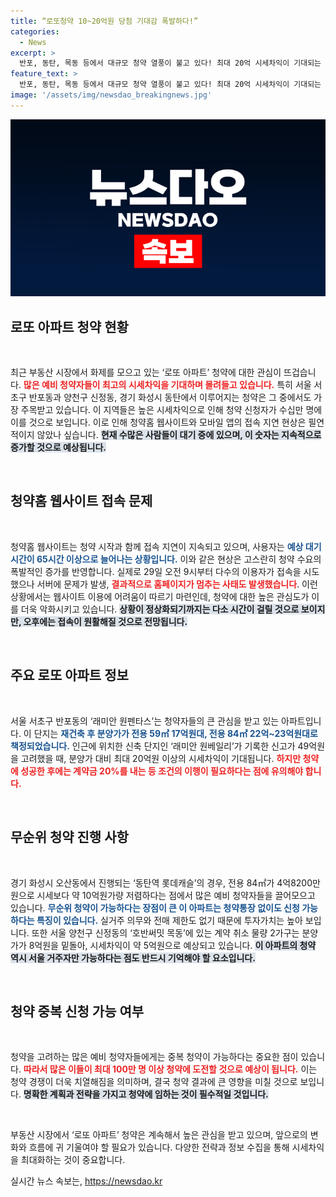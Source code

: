 ```yaml
---
title: “로또청약 10~20억원 당첨 기대감 폭발하다!”
categories:
  - News
excerpt: >
  반포, 동탄, 목동 등에서 대규모 청약 열풍이 불고 있다! 최대 20억 시세차익이 기대되는 ‘로또 아파트’에 수십만명이 몰려 청약홈 접속이 지연되고 있다. 오늘의 기회를 놓치지 마세요!
feature_text: >
  반포, 동탄, 목동 등에서 대규모 청약 열풍이 불고 있다! 최대 20억 시세차익이 기대되는 ‘로또 아파트’에 수십만명이 몰려 청약홈 접속이 지연되고 있다. 오늘의 기회를 놓치지 마세요!
image: '/assets/img/newsdao_breakingnews.jpg'
---
```


<p><img src="/assets/img/newsdao_breakingnews.jpg" alt="bookingtag 속보" /></p>

<h2 data-ke-size="size26">로또 아파트 청약 현황</h2>

<p data-ke-size="size16">&nbsp;</p> 

<p>최근 부동산 시장에서 화제를 모으고 있는 ‘로또 아파트’ 청약에 대한 관심이 뜨겁습니다. <b><span style="color: #ee2323;">많은 예비 청약자들이 최고의 시세차익을 기대하며 몰려들고 있습니다.</span></b> 특히 서울 서초구 반포동과 양천구 신정동, 경기 화성시 동탄에서 이루어지는 청약은 그 중에서도 가장 주목받고 있습니다. 이 지역들은 높은 시세차익으로 인해 청약 신청자가 수십만 명에 이를 것으로 보입니다. 이로 인해 청약홈 웹사이트와 모바일 앱의 접속 지연 현상은 필연적이지 않았나 싶습니다. <b><span style="background-color: #21538527;">현재 수많은 사람들이 대기 중에 있으며, 이 숫자는 지속적으로 증가할 것으로 예상됩니다.</span></b> </p>

<p data-ke-size="size16">&nbsp;</p> 

<h2 data-ke-size="size26">청약홈 웹사이트 접속 문제</h2>

<p data-ke-size="size16">&nbsp;</p> 

<p>청약홈 웹사이트는 청약 시작과 함께 접속 지연이 지속되고 있으며, 사용자는 <b><span style="color: #1a5490;">예상 대기 시간이 65시간 이상으로 늘어나는 상황입니다.</span></b> 이와 같은 현상은 고스란히 청약 수요의 폭발적인 증가를 반영합니다. 실제로 29일 오전 9시부터 다수의 이용자가 접속을 시도했으나 서버에 문제가 발생, <b><span style="color: #ee2323;">결과적으로 홈페이지가 멈추는 사태도 발생했습니다</span></b>. 이런 상황에서는 웹사이트 이용에 어려움이 따르기 마련인데, 청약에 대한 높은 관심도가 이를 더욱 악화시키고 있습니다. <b><span style="background-color: #21538527;">상황이 정상화되기까지는 다소 시간이 걸릴 것으로 보이지만, 오후에는 접속이 원활해질 것으로 전망됩니다.</span></b></p>

<p data-ke-size="size16">&nbsp;</p> 

<h2 data-ke-size="size26">주요 로또 아파트 정보</h2>

<p data-ke-size="size16">&nbsp;</p> 

<p>서울 서초구 반포동의 ‘래미안 원펜타스’는 청약자들의 큰 관심을 받고 있는 아파트입니다. 이 단지는 <b><span style="color: #1a5490;">재건축 후 분양가가 전용 59㎡ 17억원대, 전용 84㎡ 22억~23억원대로 책정되었습니다.</span></b> 인근에 위치한 신축 단지인 ‘래미안 원베일리’가 기록한 신고가 49억원을 고려했을 때, 분양가 대비 최대 20억원 이상의 시세차익이 기대됩니다. <b><span style="color: #ee2323;">하지만 청약에 성공한 후에는 계약금 20%를 내는 등 조건의 이행이 필요하다는 점에 유의해야 합니다.</span></b> </p>

<p data-ke-size="size16">&nbsp;</p> 

<h2 data-ke-size="size26">무순위 청약 진행 사항</h2>

<p data-ke-size="size16">&nbsp;</p> 

<p>경기 화성시 오산동에서 진행되는 ‘동탄역 롯데캐슬’의 경우, 전용 84㎡가 4억8200만원으로 시세보다 약 10억원가량 저렴하다는 점에서 많은 예비 청약자들을 끌어모으고 있습니다. <b><span style="color: #1a5490;">무순위 청약이 가능하다는 장점이 큰 이 아파트는 청약통장 없이도 신청 가능하다는 특징이 있습니다.</span></b> 실거주 의무와 전매 제한도 없기 때문에 투자가치는 높아 보입니다. 또한 서울 양천구 신정동의 ‘호반써밋 목동’에 있는 계약 취소 물량 2가구는 분양가가 8억원을 밑돌아, 시세차익이 약 5억원으로 예상되고 있습니다. <b><span style="background-color: #21538527;">이 아파트의 청약 역시 서울 거주자만 가능하다는 점도 반드시 기억해야 할 요소입니다.</span></b></p>

<p data-ke-size="size16">&nbsp;</p> 

<h2 data-ke-size="size26">청약 중복 신청 가능 여부</h2>

<p data-ke-size="size16">&nbsp;</p> 

<p>청약을 고려하는 많은 예비 청약자들에게는 중복 청약이 가능하다는 중요한 점이 있습니다. <b><span style="color: #ee2323;">따라서 많은 이들이 최대 100만 명 이상 청약에 도전할 것으로 예상이 됩니다.</span></b> 이는 청약 경쟁이 더욱 치열해짐을 의미하며, 결국 청약 결과에 큰 영향을 미칠 것으로 보입니다. <b><span style="background-color: #21538527;">명확한 계획과 전략을 가지고 청약에 임하는 것이 필수적일 것입니다.</span></b> </p>

<p data-ke-size="size16">&nbsp;</p>

<p>부동산 시장에서 ‘로또 아파트’ 청약은 계속해서 높은 관심을 받고 있으며, 앞으로의 변화와 흐름에 귀 기울여야 할 필요가 있습니다. 다양한 전략과 정보 수집을 통해 시세차익을 최대화하는 것이 중요합니다.</p>
실시간 뉴스 속보는, <a href="https://newsdao.kr" rel="dofollow">https://newsdao.kr</a>


